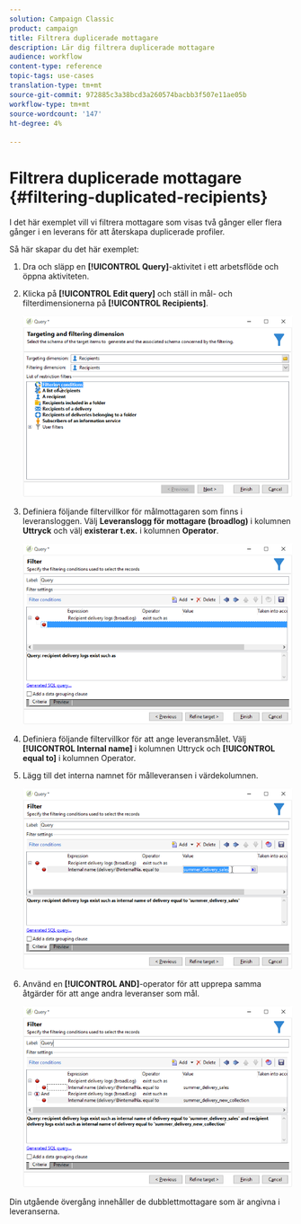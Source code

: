 ```yaml
---
solution: Campaign Classic
product: campaign
title: Filtrera duplicerade mottagare
description: Lär dig filtrera duplicerade mottagare
audience: workflow
content-type: reference
topic-tags: use-cases
translation-type: tm+mt
source-git-commit: 972885c3a38bcd3a260574bacbb3f507e11ae05b
workflow-type: tm+mt
source-wordcount: '147'
ht-degree: 4%

---
```



# Filtrera duplicerade mottagare {#filtering-duplicated-recipients}

I det här exemplet vill vi filtrera mottagare som visas två gånger eller flera gånger i en leverans för att återskapa duplicerade profiler.

Så här skapar du det här exemplet:

1. Dra och släpp en **[!UICONTROL Query]**-aktivitet i ett arbetsflöde och öppna aktiviteten.
1. Klicka på **[!UICONTROL Edit query]** och ställ in mål- och filterdimensionerna på **[!UICONTROL Recipients]**.

   ![](assets/query_recipients_1.png)

1. Definiera följande filtervillkor för målmottagaren som finns i leveransloggen. Välj **Leveranslogg för mottagare (broadlog)** i kolumnen **Uttryck** och välj **existerar t.ex.** i kolumnen **Operator**.

   ![](assets/query_recipients_2.png)

1. Definiera följande filtervillkor för att ange leveransmålet. Välj **[!UICONTROL Internal name]** i kolumnen Uttryck och **[!UICONTROL equal to]** i kolumnen Operator.
1. Lägg till det interna namnet för målleveransen i värdekolumnen.

   ![](assets/query_recipients_3.png)

1. Använd en **[!UICONTROL AND]**-operator för att upprepa samma åtgärder för att ange andra leveranser som mål.

   ![](assets/query_recipients_4.png)

Din utgående övergång innehåller de dubblettmottagare som är angivna i leveranserna.
